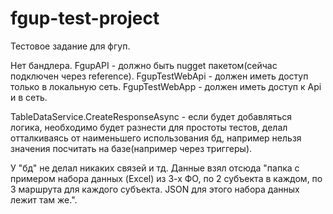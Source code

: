 # fgup-test-project
Тестовое задание для фгуп.

Нет бандлера. FgupAPI - должно быть nugget пакетом(сейчас подключен через reference). FgupTestWebApi - должен иметь доступ только в локальную сеть. FgupTestWebApp - должен иметь доступ к Api и в сеть.

TableDataService.CreateResponseAsync - если будет добавляться логика, необходимо будет разнести для простоты тестов, делал отталкиваясь от наименьшего использования бд, например нельзя значения посчитать на базе(например через триггеры).

У "бд" не делал никаких связей и тд. Данные взял отсюда "папка с примером набора данных (Excel) из 3-х ФО, по 2 субъекта в каждом, по 3 маршрута для каждого субъекта. JSON для этого набора данных лежит там же.".
